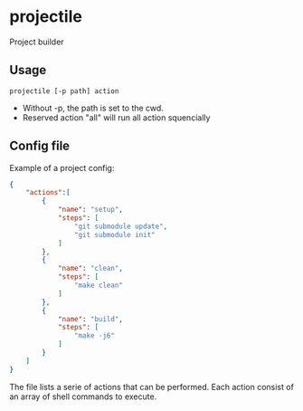 # projectile

Project builder

## Usage
```
projectile [-p path] action
```
- Without -p, the path is set to the cwd.
- Reserved action "all" will run all action squencially

## Config file

Example of a project config:
```json
{
    "actions":[
        {
            "name": "setup",
            "steps": [
                "git submodule update",
                "git submodule init"
            ]
        },
        {
            "name": "clean",
            "steps": [
                "make clean"
            ]
        },
        {
            "name": "build",
            "steps": [
                "make -j6"
            ]
        }
    ]
}
```
The file lists a serie of actions that can be performed.
Each action consist of an array of shell commands to execute.
